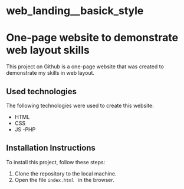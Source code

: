 # web_landing__basick_style

# One-page website to demonstrate web layout skills

This project on Github is a one-page website that was created to demonstrate my skills in web layout.

## Used technologies

The following technologies were used to create this website:

- HTML
- CSS
- JS
-PHP

## Installation Instructions

To install this project, follow these steps:

1. Clone the repository to the local machine.
2. Open the file `index.html ` in the browser.
